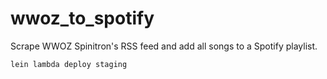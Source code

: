 # wwoz_to_spotify

Scrape WWOZ Spinitron's RSS feed and add all songs to a Spotify playlist.

```bash
lein lambda deploy staging
```
